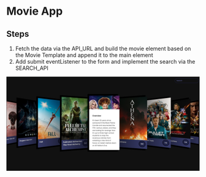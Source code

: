 ﻿# Movie App

## Steps

1. Fetch the data via the API_URL and build the movie element based on the Movie Template and append it to the main element
2. Add submit eventListener to the form and implement the search via the SEARCH_API

![Movie App](/preview.png)
